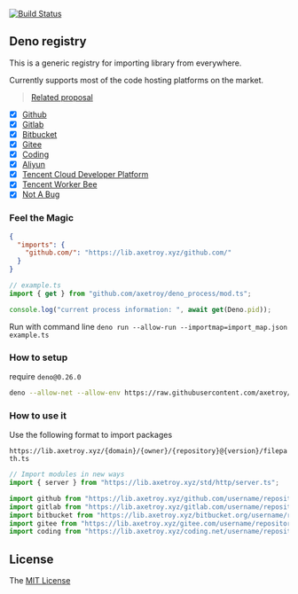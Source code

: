 [![Build Status](https://github.com/axetroy/registry/workflows/test/badge.svg)](https://github.com/axetroy/registry/actions)

## Deno registry

This is a generic registry for importing library from everywhere.

Currently supports most of the code hosting platforms on the market.

> [Related proposal](https://github.com/denoland/registry/issues/117)

- [x] [Github](https://github.com)
- [x] [Gitlab](https://gitlab.com)
- [x] [Bitbucket](https://bitbucket.org)
- [x] [Gitee](https://gitee.com)
- [x] [Coding](https://coding.net)
- [x] [Aliyun](https://code.aliyun.com)
- [x] [Tencent Cloud Developer Platform](https://dev.tencent.com)
- [x] [Tencent Worker Bee](https://git.code.tencent.com)
- [x] [Not A Bug](https://notabug.org)

### Feel the Magic

```json
{
  "imports": {
    "github.com/": "https://lib.axetroy.xyz/github.com/"
  }
}
```

```ts
// example.ts
import { get } from "github.com/axetroy/deno_process/mod.ts";

console.log("current process information: ", await get(Deno.pid));
```

Run with command line `deno run --allow-run --importmap=import_map.json example.ts`

### How to setup

require `deno@0.26.0`

```bash
deno --allow-net --allow-env https://raw.githubusercontent.com/axetroy/registry/master/server.ts
```

### How to use it

Use the following format to import packages

`https://lib.axetroy.xyz/{domain}/{owner}/{repository}@{version}/filepath.ts`

```typescript
// Import modules in new ways
import { server } from "https://lib.axetroy.xyz/std/http/server.ts";

import github from "https://lib.axetroy.xyz/github.com/username/repository/mod.ts";
import gitlab from "https://lib.axetroy.xyz/gitlab.com/username/repository/mod.ts";
import bitbucket from "https://lib.axetroy.xyz/bitbucket.org/username/repository/mod.ts";
import gitee from "https://lib.axetroy.xyz/gitee.com/username/repository/mod.ts";
import coding from "https://lib.axetroy.xyz/coding.net/username/repository/mod.ts";
```

## License

The [MIT License](LICENSE)
